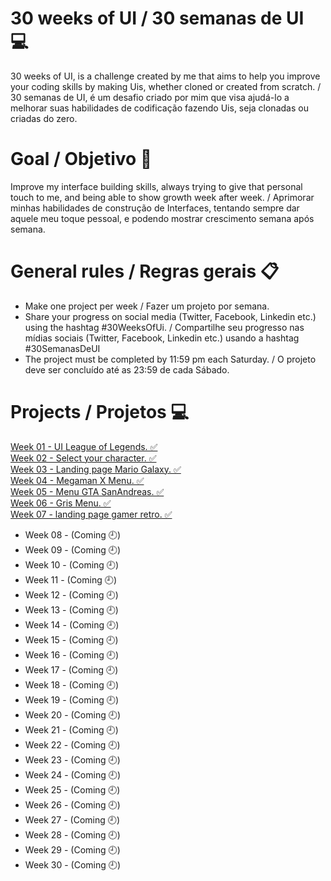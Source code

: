 # 30 weeks of UI / 30 semanas de UI 💻

30 weeks of UI, is a challenge created by me that aims to help you improve your coding skills by making Uis, whether cloned or created from scratch. /
30 semanas de UI, é um desafio criado por mim que visa ajudá-lo a melhorar suas habilidades de codificação fazendo Uis, seja clonadas ou criadas do zero.

# Goal / Objetivo 🎯

Improve my interface building skills, always trying to give that personal touch to me, and being able to show growth week after week. / Aprimorar minhas habilidades de construção de Interfaces, tentando sempre dar aquele meu toque pessoal, e podendo mostrar crescimento semana após semana.

# General rules / Regras gerais 📋
- Make one project per week / Fazer um projeto por semana.
- Share your progress on social media (Twitter, Facebook, Linkedin etc.) using the hashtag #30WeeksOfUi. / Compartilhe seu progresso nas mídias sociais (Twitter, Facebook, Linkedin etc.) usando a hashtag #30SemanasDeUI
- The project must be completed by 11:59 pm each Saturday. / O projeto deve ser concluído até as 23:59 de cada Sábado.

# Projects / Projetos 💻
<a href="https://www.linkedin.com/feed/update/urn:li:ugcPost:6776595529594916864/" title="Week 01">Week 01 - UI League of Legends. ✅  </a> <br>
<a href="https://www.linkedin.com/feed/update/urn:li:activity:6779092716031680512/" title="Week 02">Week 02 - Select your character. ✅  </a> <br>
<a href="https://www.linkedin.com/feed/update/urn:li:activity:6781731410744020992/" title="Week 03">Week 03 - Landing page Mario Galaxy. ✅  </a> <br>
<a href="https://www.linkedin.com/feed/update/urn:li:ugcPost:6784279916436369408/" title="Week 04">Week 04 - Megaman X Menu. ✅  </a> <br>
<a href="https://www.linkedin.com/feed/update/urn:li:ugcPost:6786783416542142464/" title="Week 05">Week 05 - Menu GTA SanAndreas. ✅  </a> <br>
<a href="https://www.linkedin.com/feed/update/urn:li:activity:6789355820535607296/" title="Week 06">Week 06 - Gris Menu. ✅  </a> <br>
<a href="https://www.linkedin.com/feed/update/urn:li:activity:6791921212869148672/" title="Week 07">Week 07 - landing page gamer retro. ✅  </a> <br>
- Week 08 - (Coming 🕘)
- Week 09 - (Coming 🕘)
- Week 10 - (Coming 🕘)
- Week 11 - (Coming 🕘)
- Week 12 - (Coming 🕘)
- Week 13 - (Coming 🕘)
- Week 14 - (Coming 🕘)
- Week 15 - (Coming 🕘)
- Week 16 - (Coming 🕘)
- Week 17 - (Coming 🕘)
- Week 18 - (Coming 🕘)
- Week 19 - (Coming 🕘)
- Week 20 - (Coming 🕘)
- Week 21 - (Coming 🕘)
- Week 22 - (Coming 🕘)
- Week 23 - (Coming 🕘)
- Week 24 - (Coming 🕘)
- Week 25 - (Coming 🕘)
- Week 26 - (Coming 🕘)
- Week 27 - (Coming 🕘)
- Week 28 - (Coming 🕘)
- Week 29 - (Coming 🕘)
- Week 30 - (Coming 🕘)
